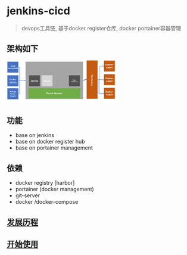 #  jenkins-cicd 
>
> devops工具链,  基于docker register仓库, docker portainer容器管理
>

## 架构如下
<img style="width:60%;"  src="docs/ci-art-2.png"/>

## 功能
- base on jenkins
- base on docker register hub
- base on portainer management

## 依赖
- docker registry [harbor]
- portainer (docker management)
- git-server
- docker /docker-compose


## [发展历程](~/docs/staging.md)


## [开始使用](~/docs/getting-start.md)








